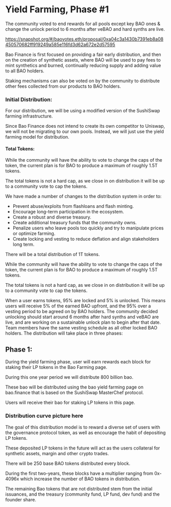# Yield Farming, Phase #1

The community voted to end rewards for all pools except key BAO ones & change the unlock period to 6 months after veBAO and hard synths are live.

https://snapshot.org/#/baovotes.eth/proposal/0xa04c3a1430b7391eb8a08450570682ff919249a585e116fd3d62a672e2d57595 

Bao Finance is first focused on providing a fair early distribution, and then on the creation of synthetic assets, where BAO will be used to pay fees to mint synthetics and burned, continually reducing supply and adding value to all BAO holders.

Staking mechanisms can also be voted on by the community to distribute other fees collected from our products to BAO holders.

### Initial Distribution: 

For our distribution, we will be using a modified version of the SushiSwap farming infrastructure.

Since Bao Finance does not intend to create its own competitor to Uniswap, we will not be migrating to our own pools. Instead, we will just use the yield farming model for distribution.

#### Total Tokens:

While the community will have the ability to vote to change the caps of the token, the current plan is for BAO to produce a maximum of roughly 1.5T tokens.

The total tokens is not a hard cap, as we close in on distribution it will be up to a community vote to cap the tokens.

We have made a number of changes to the distribution system in order to:
- Prevent abuse/exploits from flashloans and flash minting.
- Encourage long-term participation in the ecosystem.
- Create a robust and diverse treasury.
- Create additional treasury funds that the community owns.
- Penalize users who leave pools too quickly and try to manipulate prices or optimize farming.
- Create locking and vesting to reduce deflation and align stakeholders long term.

There will be a total distribution of 1T tokens.

While the community will have the ability to vote to change the caps of the token, the current plan is for BAO to produce a maximum of roughly 1.5T tokens.

The total tokens is not a hard cap, as we close in on distribution it will be up to a community vote to cap the tokens.

When a user earns tokens, 95% are locked and 5% is unlocked. This means users will receive 5% of the earned BAO upfront, and the 95% over a vesting period to be agreed on by BAO holders. The community decided unlocking should start around 6 months after hard synths and veBAO are live, and are working on a sustainable unlock plan to begin after that date. Team members have the same vesting schedule as all other locked BAO holders.
The distribution will take place in three phases:

## Phase 1:

During the yield farming phase, user will earn rewards each block for staking their LP tokens in the Bao Farming page.

During this one year period we will distribute 800 billion bao.

These bao will be distributed using the bao yield farming page on bao.finance that is based on the SushiSwap MasterChef protocol.

Users will receive their bao for staking LP tokens in this page.

### Distribution curve picture here

The goal of this distribution model is to reward a diverse set of users with the governance protocol token, as well as encourage the habit of depositing LP tokens.

These deposited LP tokens in the future will act as the users collateral for synthetic assets, margin and other crypto trades.

There will be 250 base BAO tokens distributed every block.

During the first two-years, these blocks have a multiplier ranging from 0x-4096x which increase the number of BAO tokens in distribution.

The remaining Bao tokens that are not distributed stem from the initial issuances, and the treasury (community fund, LP fund, dev fund) and the founder share.